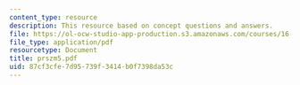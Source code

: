 ```yaml
---
content_type: resource
description: This resource based on concept questions and answers.
file: https://ol-ocw-studio-app-production.s3.amazonaws.com/courses/16-01-unified-engineering-i-ii-iii-iv-fall-2005-spring-2006/87cf3cfe7d95739f3414b0f7398da53c_prszm5.pdf
file_type: application/pdf
resourcetype: Document
title: prszm5.pdf
uid: 87cf3cfe-7d95-739f-3414-b0f7398da53c
---
```

